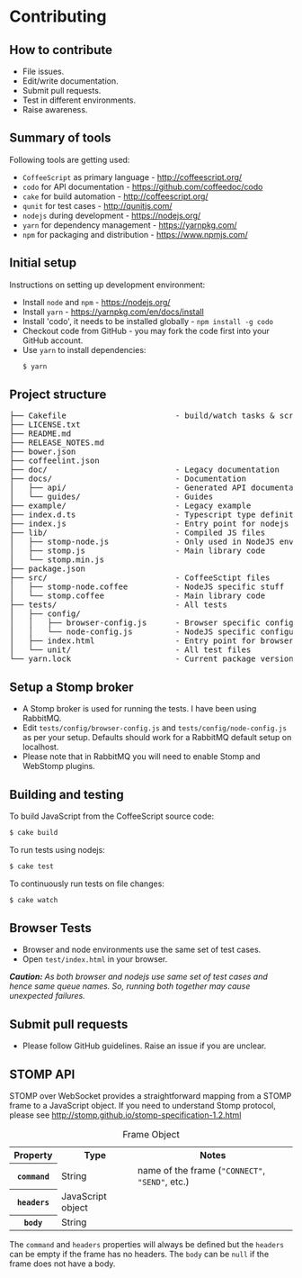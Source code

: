 # Contributing

## How to contribute

* File issues.
* Edit/write documentation.
* Submit pull requests.
* Test in different environments.
* Raise awareness.

## Summary of tools

Following tools are getting used:

* `CoffeeScript` as primary language - http://coffeescript.org/
* `codo` for API documentation - https://github.com/coffeedoc/codo
* `cake` for build automation - http://coffeescript.org/
* `qunit` for test cases - http://qunitjs.com/
* `nodejs` during development - https://nodejs.org/
* `yarn` for dependency management - https://yarnpkg.com/
* `npm` for packaging and distribution - https://www.npmjs.com/

## Initial setup

Instructions on setting up development environment:

* Install `node` and `npm` - https://nodejs.org/
* Install `yarn` - https://yarnpkg.com/en/docs/install
* Install 'codo', it needs to be installed globally - `npm install -g codo`
* Checkout code from GitHub - you may fork the code first into your GitHub account.
* Use `yarn` to install dependencies:
    ```bash
    $ yarn
    ```

## Project structure

<pre>
├── Cakefile                       - build/watch tasks & scripts
├── LICENSE.txt
├── README.md
├── RELEASE_NOTES.md
├── bower.json
├── coffeelint.json
├── doc/                           - Legacy documentation
├── docs/                          - Documentation
│   ├── api/                       - Generated API documentation
│   └── guides/                    - Guides
├── example/                       - Legacy example 
├── index.d.ts                     - Typescript type definitions
├── index.js                       - Entry point for nodejs
├── lib/                           - Compiled JS files
│   ├── stomp-node.js              - Only used in NodeJS environment
│   ├── stomp.js                   - Main library code
│   └── stomp.min.js
├── package.json
├── src/                           - CoffeeSctipt files
│   ├── stomp-node.coffee          - NodeJS specific stuff
│   └── stomp.coffee               - Main library code
├── tests/                         - All tests
│   ├── config/
│   │   ├── browser-config.js      - Browser specific configuration
│   │   └── node-config.js         - NodeJS specific configuration
│   ├── index.html                 - Entry point for browser tests
│   └── unit/                      - All test files
└── yarn.lock                      - Current package versions
</pre>

## Setup a Stomp broker

* A Stomp broker is used for running the tests. I have been using RabbitMQ.
* Edit `tests/config/browser-config.js` and `tests/config/node-config.js` as per
  your setup. Defaults should work for a RabbitMQ default setup on localhost.
* Please note that in RabbitMQ you will need to enable Stomp and WebStomp plugins.

## Building and testing

To build JavaScript from the CoffeeScript source code:

```bash
$ cake build
```

To run tests using nodejs:

```bash
$ cake test
```

To continuously run tests on file changes:

```bash
$ cake watch
```

## Browser Tests

* Browser and node environments use the same set of test cases.
* Open `test/index.html` in your browser.

_**Caution:** As both browser and nodejs use same set of test cases and hence same queue
names. So, running both together may cause unexpected failures._

## Submit pull requests

* Please follow GitHub guidelines. Raise an issue if you are unclear.

## STOMP API

STOMP over WebSocket provides a straightforward mapping from a STOMP frame 
to a JavaScript object. If you need to understand Stomp protocol,
please see http://stomp.github.io/stomp-specification-1.2.html
                                                                  
<table>
<caption>Frame Object</caption>
<tr><th>Property<th>Type<th>Notes
<tr><th><code>command</code><td>String<td>name of the frame (<code>"CONNECT"</code>, <code>"SEND"</code>, etc.)
<tr><th><code>headers</code><td>JavaScript object<td>
<tr><th><code>body</code><td>String<td>
</table>


The `command` and `headers` properties will always be defined but the `headers` 
can be empty if the frame has no headers. The `body` can be `null` if the frame 
does not have a body.

